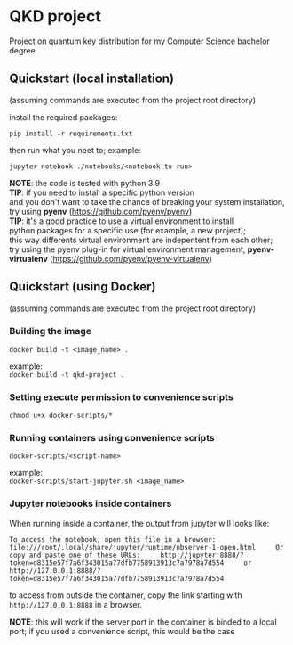 # QKD project
Project on quantum key distribution for my Computer Science bachelor degree

## Quickstart (local installation)
(assuming commands are executed from the project root directory)

install the required packages:

`pip install -r requirements.txt`

then run what you neet to; example:

`jupyter notebook ./notebooks/<notebook to run>`

**NOTE**: the code is tested with python 3.9  
**TIP**: if you need to install a specific python version  
and you don't want to take the chance of breaking your system installation,  
try using **pyenv** (https://github.com/pyenv/pyenv)  
**TIP**: it's a good practice to use a virtual environment to install  
python packages for a specific use (for example, a new project);     
this way differents virtual environment are indepentent from each other;  
try using the pyenv plug-in for virtual environment management, **pyenv-virtualenv** (https://github.com/pyenv/pyenv-virtualenv)  

## Quickstart (using Docker)
(assuming commands are executed from the project root directory)

### Building the image

`docker build -t <image_name> .  `

example:  
`docker build -t qkd-project .  `

### Setting execute permission to convenience scripts  

`chmod u+x docker-scripts/*  `

### Running containers using convenience scripts  

`docker-scripts/<script-name>  `

example:    
`docker-scripts/start-jupyter.sh <image_name>  `

### Jupyter notebooks inside containers  
When running inside a container, the output from jupyter will looks like:  

`To access the notebook, open this file in a browser:   
        file:///root/.local/share/jupyter/runtime/nbserver-1-open.html    
    Or copy and paste one of these URLs:    
        http://jupyter:8888/?token=d8315e57f7a6f343015a77dfb7758913913c7a7978a7d554    
     or http://127.0.0.1:8888/?token=d8315e57f7a6f343015a77dfb7758913913c7a7978a7d554    
`

to access from outside the container, copy the link starting with `http://127.0.0.1:8888` in a browser.   

**NOTE**: this will work if the server port in the container is binded to a local port; if you used a convenience script, this would be the case

